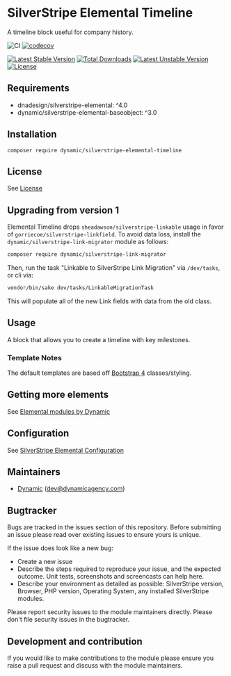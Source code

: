 # SilverStripe Elemental Timeline

A timeline block useful for company history.

![CI](https://github.com/dynamic/silverstripe-elemental-timeline/workflows/CI/badge.svg)
[![codecov](https://codecov.io/gh/dynamic/silverstripe-elemental-timeline/branch/master/graph/badge.svg)](https://codecov.io/gh/dynamic/silverstripe-elemental-timeline)

[![Latest Stable Version](https://poser.pugx.org/dynamic/silverstripe-elemental-timeline/v/stable)](https://packagist.org/packages/dynamic/silverstripe-elemental-timeline)
[![Total Downloads](https://poser.pugx.org/dynamic/silverstripe-elemental-timeline/downloads)](https://packagist.org/packages/dynamic/silverstripe-elemental-timeline)
[![Latest Unstable Version](https://poser.pugx.org/dynamic/silverstripe-elemental-timeline/v/unstable)](https://packagist.org/packages/dynamic/silverstripe-elemental-timeline)
[![License](https://poser.pugx.org/dynamic/silverstripe-elemental-timeline/license)](https://packagist.org/packages/dynamic/silverstripe-elemental-timeline)


## Requirements

* dnadesign/silverstripe-elemental: ^4.0
* dynamic/silverstripe-elemental-baseobject: ^3.0

## Installation

```
composer require dynamic/silverstripe-elemental-timeline
```

## License
See [License](license.md)

## Upgrading from version 1

Elemental Timeline drops `sheadawson/silverstripe-linkable` usage in favor of `gorriecoe/silverstripe-linkfield`. To avoid data loss, install the `dynamic/silverstripe-link-migrator` module as follows:

```markdown
composer require dynamic/silverstripe-link-migrator
```

Then, run the task "Linkable to SilverStripe Link Migration" via `/dev/tasks`, or cli via:
```markdown
vendor/bin/sake dev/tasks/LinkableMigrationTask
```

This will populate all of the new Link fields with data from the old class.

## Usage

A block that allows you to create a timeline with key milestones.

### Template Notes

The default templates are based off [Bootstrap 4](https://getbootstrap.com/) classes/styling.

## Getting more elements

See [Elemental modules by Dynamic](https://github.com/orgs/dynamic/repositories?q=elemental&type=all&language=&sort=)

## Configuration

See [SilverStripe Elemental Configuration](https://github.com/dnadesign/silverstripe-elemental#configuration)

## Maintainers
 *  [Dynamic](https://www.dynamicagency.com) (<dev@dynamicagency.com>)

## Bugtracker
Bugs are tracked in the issues section of this repository. Before submitting an issue please read over
existing issues to ensure yours is unique.

If the issue does look like a new bug:

 - Create a new issue
 - Describe the steps required to reproduce your issue, and the expected outcome. Unit tests, screenshots
 and screencasts can help here.
 - Describe your environment as detailed as possible: SilverStripe version, Browser, PHP version,
 Operating System, any installed SilverStripe modules.

Please report security issues to the module maintainers directly. Please don't file security issues in the bugtracker.

## Development and contribution
If you would like to make contributions to the module please ensure you raise a pull request and discuss with the module maintainers.

